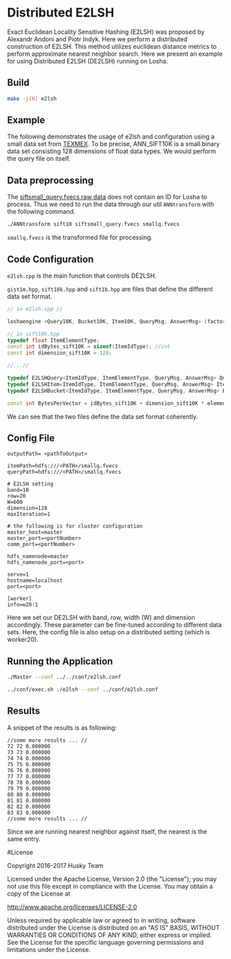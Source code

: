 # Distributed E2LSH

Exact Euclidean Locality Sensitive Hashing (E2LSH) was proposed by Alexandr Andoni and Piotr Indyk. Here we perform a distributed construction of E2LSH. This method utilizes euclidean distance metrics to perform approximate nearest neighbor search. Here we present an example for using Distributed E2LSH (DE2LSH) running on Losha.

## Build

```bash
make -j[N] e2lsh
```

## Example

The following demonstrates the usage of e2lsh and configuration using a small data set from [TEXMEX](http://corpus-texmex.irisa.fr/). To be precise, ANN_SIFT10K is a small binary data set consisting 128 dimensions of float data types. We would perform the query file on itself.

## Data preprocessing

The [siftsmall_query.fvecs raw data](ftp://ftp.irisa.fr/local/texmex/corpus/siftsmall.tar.gz) does not contain an ID for Losha to process. Thus we need to run the data through our util `ANNtransform` with the following command.

```bash
./ANNtransform sift10 siftsmall_query.fvecs smallq.fvecs
```

`smallq.fvecs` is the transformed file for processing.

## Code Configuration

`e2lsh.cpp` is the main function that controls DE2LSH. 

`gist1m.hpp`, `sift10k.hpp` and `sift1b.hpp` are files that define the different data set format.

```c++
// in e2lsh.cpp //

loshaengine <Query10K, Bucket10K, Item10K, QueryMsg, AnswerMsg> (factory, setItemSIFT10K, binaryInputFormat);
```

```c++
// in sift10k.hpp
typedef float ItemElementType;
const int idBytes_sift10K = sizeof(ItemIdType); //int
const int dimension_sift10K = 128;

//...//

typedef E2LSHQuery<ItemIdType, ItemElementType, QueryMsg, AnswerMsg> Query10K;
typedef E2LSHItem<ItemIdType, ItemElementType, QueryMsg, AnswerMsg> Item10K;
typedef E2LSHBucket<ItemIdType, ItemElementType, QueryMsg, AnswerMsg> Bucket10K;

const int BytesPerVector = idBytes_sift10K + dimension_sift10K * elementBytes_sift10K;
```

We can see that the two files define the data set format coherently.

## Config File

```text
outputPath= <pathToOutput>

itemPath=hdfs:///<PATH>/smallq.fvecs
queryPath=hdfs:///<PATH>/smallq.fvecs

# E2LSH setting
band=10
row=20
W=600
dimension=128
maxIteration=1

# the following is for cluster configuration
master_host=master
master_port=<portNumber>
comm_port=<portNumber>

hdfs_namenode=master
hdfs_namenode_port=<port>

serve=1
hostname=localhost
port=<port>

[worker]
info=w20:1
```

Here we set our DE2LSH with band, row, width (W) and dimension accordingly. These parameter can be fine-tuned according to different data sets.
Here, the config file is also setup on a distributed setting (which is worker20).

## Running the Application

```bash
./Master --conf ../../conf/e2lsh.conf
```

```bash
../conf/exec.sh ./e2lsh --conf ../conf/e2lsh.conf
```

## Results

A snippet of the results is as following:

```text
//some more results ... //
72 72 0.000000
73 73 0.000000
74 74 0.000000
75 75 0.000000
76 76 0.000000
77 77 0.000000
78 78 0.000000
79 79 0.000000
80 80 0.000000
81 81 0.000000
82 82 0.000000
83 83 0.000000
//some more results ... //
```

Since we are running nearest neighbor against itself, the nearest is the same entry.


#License

Copyright 2016-2017 Husky Team

Licensed under the Apache License, Version 2.0 (the "License");
you may not use this file except in compliance with the License.
You may obtain a copy of the License at

http://www.apache.org/licenses/LICENSE-2.0

Unless required by applicable law or agreed to in writing, software distributed under the License is distributed on an "AS IS" BASIS, WITHOUT WARRANTIES OR CONDITIONS OF ANY KIND, either express or implied. See the License for the specific language governing permissions and limitations under the License.
